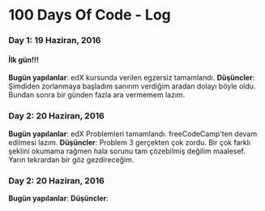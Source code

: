  # 100 Days Of Code - Log
### Day 1: 19 Haziran, 2016
#### İlk gün!!!
**Bugün yapılanlar**: edX kursunda verilen egzersiz tamamlandı.
**Düşüncler**: Şimdiden zorlanmaya başladım sanırım verdiğim aradan dolayı böyle oldu. Bundan sonra bir günden fazla ara vermemem lazım.


### Day 2: 20 Haziran, 2016
**Bugün yapılanlar**: edX Problemleri tamamlandı. freeCodeCamp'ten devam edilmesi lazım.
**Düşüncler**: Problem 3 gerçekten çok zordu. Bir çok farklı şeklini okumama rağmen hala sorunu tam çözebilmiş değilim maalesef. Yarın tekrardan bir göz gezdireceğim.

### Day 2: 20 Haziran, 2016
**Bugün yapılanlar**:
**Düşüncler**: